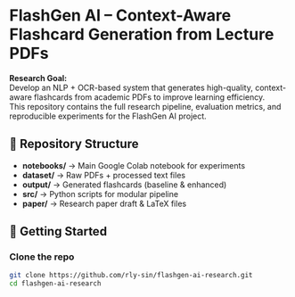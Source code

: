 # FlashGen AI – Context-Aware Flashcard Generation from Lecture PDFs

**Research Goal:**  
Develop an NLP + OCR-based system that generates high-quality, context-aware flashcards from academic PDFs to improve learning efficiency.  
This repository contains the full research pipeline, evaluation metrics, and reproducible experiments for the FlashGen AI project.

## 📂 Repository Structure
- **notebooks/** → Main Google Colab notebook for experiments  
- **dataset/** → Raw PDFs + processed text files  
- **output/** → Generated flashcards (baseline & enhanced)  
- **src/** → Python scripts for modular pipeline  
- **paper/** → Research paper draft & LaTeX files  

## 🚀 Getting Started

### Clone the repo
```bash
git clone https://github.com/rly-sin/flashgen-ai-research.git
cd flashgen-ai-research
